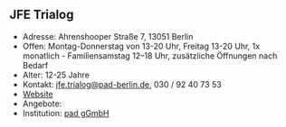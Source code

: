 ## JFE Trialog
- Adresse:      Ahrenshooper Straße 7, 13051 Berlin
- Offen:        Montag-Donnerstag von 13-20 Uhr, Freitag 13-20 Uhr, 1x monatlich - Familiensamstag 12–18 Uhr, zusätzliche Öffnungen nach Bedarf
- Alter:        12-25 Jahre
- Kontakt:      jfe.trialog@pad-berlin.de, 030 / 92 40 73 53 
- [Website](https://www.pad-berlin.de/jugendarbeit-praevention-und-qualifikation/jfe-trialog)
- Angebote:     
- Institution:  [pad gGmbH](https://www.pad-berlin.de/)

